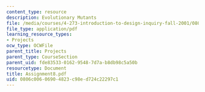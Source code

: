 ```yaml
---
content_type: resource
description: Evolutionary Mutants
file: /media/courses/4-273-introduction-to-design-inquiry-fall-2001/0806c00606904823c98ed724c22297c1_Assignment8.pdf
file_type: application/pdf
learning_resource_types:
- Projects
ocw_type: OCWFile
parent_title: Projects
parent_type: CourseSection
parent_uid: fde83533-0162-9548-7d7a-b8db98c5a50b
resourcetype: Document
title: Assignment8.pdf
uid: 0806c006-0690-4823-c98e-d724c22297c1
---
```

